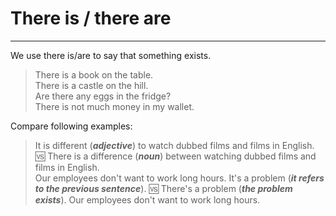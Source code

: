 # There is / there are

<hr/>

We use there is/are to say that something exists.

> There is a book on the table. <br/>
> There is a castle on the hill. <br/>
> Are there any eggs in the fridge? <br/>
> There is not much money in my wallet. <br/>

Compare following examples:
> It is different (***adjective***) to watch dubbed films and films in English. 🆚 There is a difference (***noun***)
> between watching dubbed films and films in English. <br/>
> Our employees don't want to work long hours. It's a problem (***it refers to the previous sentence***). 🆚 There's a
> problem (***the problem exists***). Our employees don't want to work long hours. <br/>
